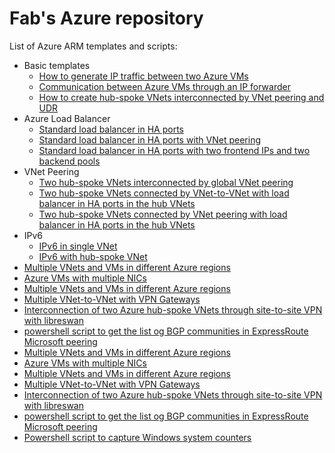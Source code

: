 <properties
   pageTitle="Examples of Azure ARM templates and scripts"
   description="Examples of Azure ARM templates and scripts"
   services=""
   documentationCenter="na"
   authors="fabferri"
   manager=""
   editor=""/>

<tags
   ms.service="Configuration-Example-Azure"
   ms.devlang="na"
   ms.topic="article"
   ms.tgt_pltfrm="na"
   ms.workload="na"
   ms.date="21/11/2016"
   ms.author="fabferri" />

# Fab's Azure repository
List of Azure ARM templates and scripts:
* Basic templates
   * [How to generate IP traffic between two Azure VMs](./00-traffic-between-2vms/)
   * [Communication between Azure VMs through an IP forwarder](./01-ip-forwarding/)
   * [How to create hub-spoke VNets interconnected by VNet peering and UDR](./01-rt-hub-spokes/)
* Azure Load Balancer
   * [Standard load balancer in HA ports](./02-ilb-ha-ports-1vnet/)
   * [Standard load balancer in HA ports with VNet peering](./02-ilb-ha-ports-vnetpeering/)
   * [Standard load balancer in HA ports with two frontend IPs and two backend pools](./02-ilb-ha-ports-2frontend-2backendpools)
*  VNet Peering
   * [Two hub-spoke VNets interconnected by global VNet peering](./02-01-vnet-peering-2hubspoke)
   * [Two hub-spoke VNets connected by VNet-to-VNet with load balancer in HA ports in the hub VNets](./02-03-vnet-peering-2hubspoke-ilb-vpn)
   * [Two hub-spoke VNets connected by VNet peering with load balancer in HA ports in the hub VNets](./02-04-vnet-peering-2hubspoke-ilb-vpn)
* IPv6
   * [IPv6 in single VNet](./01-ipv6-single-vnet)
   * [IPv6 with hub-spoke VNet](./01-ipv6-vnet-peering)
* [Multiple VNets and VMs in different Azure regions](./02-multiple-vnets-vms/)
* [Azure VMs with multiple NICs](./02-vms-multiple-nics-01/README.md)
* [Multiple VNets and VMs in different Azure regions](./02-multiple-vnets-vms/)
* [Multiple VNet-to-VNet with VPN Gateways](./vnet-2-vnet-vpn/README.md)
* [Interconnection of two Azure hub-spoke VNets through site-to-site VPN with libreswan](./02-vpn-libreswan/)
* [powershell script to get the list og BGP communities in ExpressRoute Microsoft peering](./ExpressRoute-MS-Peering-BGPCommunity/)
* [Multiple VNets and VMs in different Azure regions](./01-multiple-vnets-vms/)
* [Azure VMs with multiple NICs](./01-vms-multiple-nics-01/README.md)
* [Multiple VNets and VMs in different Azure regions](./01-multiple-vnets-vms/)
* [Multiple VNet-to-VNet with VPN Gateways](./vnet-2-vnet-vpn/README.md)
* [Interconnection of two Azure hub-spoke VNets through site-to-site VPN with libreswan](./02-vpn-libreswan/)
* [powershell script to get the list og BGP communities in ExpressRoute Microsoft peering](./ExpressRoute-MS-Peering-BGPCommunity/)
* [Powershell script to capture Windows system counters](./win-sys-counters/)




